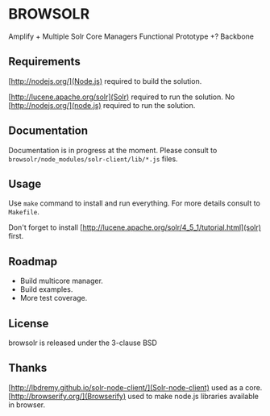 BROWSOLR
=========
Amplify + Multiple Solr Core Managers Functional Prototype +? Backbone

Requirements
-------
[http://nodejs.org/](Node.js) required to build the solution.

[http://lucene.apache.org/solr](Solr) required to run the solution. No [http://nodejs.org/](node.js) required to run the solution.

Documentation
-------
Documentation is in progress at the moment.
Please consult to `browsolr/node_modules/solr-client/lib/*.js` files.

Usage
-------
Use `make` command to install and run everything. For more details consult to `Makefile`.

Don't forget to install [http://lucene.apache.org/solr/4_5_1/tutorial.html](solr) first.

Roadmap
-------
* Build multicore manager.
* Build examples.
* More test coverage.

License
-------
browsolr is released under the 3-clause BSD

Thanks
-------
[http://lbdremy.github.io/solr-node-client/](Solr-node-client) used as a core.
[http://browserify.org/](Browserify) used to make node.js libraries available in browser.